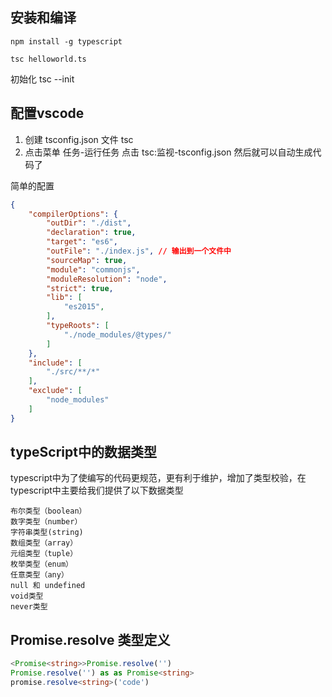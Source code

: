 ## 安装和编译
```
npm install -g typescript

tsc helloworld.ts
```

初始化
tsc --init


## 配置vscode
1. 创建 tsconfig.json 文件 tsc 
2. 点击菜单 任务-运行任务 点击 tsc:监视-tsconfig.json 然后就可以自动生成代码了

简单的配置
```json
{
    "compilerOptions": {
        "outDir": "./dist",
        "declaration": true,
        "target": "es6",
        "outFile": "./index.js", // 输出到一个文件中 
        "sourceMap": true,
        "module": "commonjs",
        "moduleResolution": "node",
        "strict": true,
        "lib": [
            "es2015",
        ],
        "typeRoots": [
            "./node_modules/@types/"
        ]
    },
    "include": [
        "./src/**/*"
    ],
    "exclude": [
        "node_modules"
    ]
}
```


## typeScript中的数据类型

typescript中为了使编写的代码更规范，更有利于维护，增加了类型校验，在typescript中主要给我们提供了以下数据类型


    布尔类型（boolean）
    数字类型（number） 
    字符串类型(string)
    数组类型（array）
    元组类型（tuple）
    枚举类型（enum）
    任意类型（any）
    null 和 undefined
    void类型
    never类型

## Promise.resolve 类型定义
```ts
<Promise<string>>Promise.resolve('') 
Promise.resolve('') as as Promise<string>
promise.resolve<string>('code')
```

